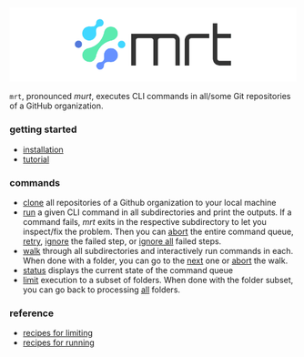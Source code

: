 <picture>
  <source media="(prefers-color-scheme: dark)" srcset="documentation/logo_800_dark.png">
  <source media="(prefers-color-scheme: light)" srcset="documentation/logo_800_light.png">
  <img alt="mrt logo" src="documentation/logo_800_light.png">
</picture>

`mrt`, pronounced _murt_, executes CLI commands in all/some Git repositories of
a GitHub organization.

### getting started

- [installation](documentation/install.md)
- [tutorial](documentation/tutorial.md)

### commands

- [clone](documentation/clone.md) all repositories of a Github organization to
  your local machine
- [run](documentation/run.md) a given CLI command in all subdirectories and
  print the outputs. If a command fails, _mrt_ exits in the respective
  subdirectory to let you inspect/fix the problem. Then you can
  [abort](documentation/abort.md) the entire command queue,
  [retry](documentation/retry.md), [ignore](documentation/ignore.md) the failed
  step, or [ignore all](src/commands/ignore-all.rs) failed steps.
- [walk](documentation/walk.md) through all subdirectories and interactively run
  commands in each. When done with a folder, you can go to the
  [next](documentation/next.md) one or [abort](documentation/abort.md) the walk.
- [status](documentation/status.md) displays the current state of the command
  queue
- [limit](documentation/limit.md) execution to a subset of folders. When done
  with the folder subset, you can go back to processing
  [all](documentation/all.md) folders.

### reference

- [recipes for limiting](documentation/limit.md#recipes)
- [recipes for running](documentation/limit.md#recipes)
